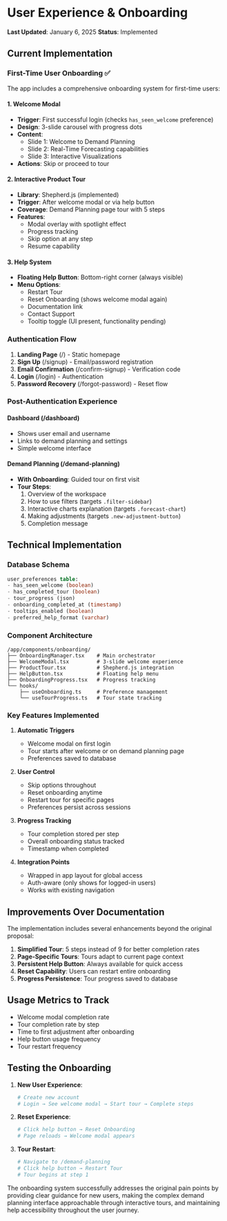 # User Experience & Onboarding

**Last Updated**: January 6, 2025
**Status**: Implemented

## Current Implementation

### First-Time User Onboarding ✅

The app includes a comprehensive onboarding system for first-time users:

#### 1. Welcome Modal
- **Trigger**: First successful login (checks `has_seen_welcome` preference)
- **Design**: 3-slide carousel with progress dots
- **Content**:
  - Slide 1: Welcome to Demand Planning
  - Slide 2: Real-Time Forecasting capabilities
  - Slide 3: Interactive Visualizations
- **Actions**: Skip or proceed to tour

#### 2. Interactive Product Tour
- **Library**: Shepherd.js (implemented)
- **Trigger**: After welcome modal or via help button
- **Coverage**: Demand Planning page tour with 5 steps
- **Features**:
  - Modal overlay with spotlight effect
  - Progress tracking
  - Skip option at any step
  - Resume capability

#### 3. Help System
- **Floating Help Button**: Bottom-right corner (always visible)
- **Menu Options**:
  - Restart Tour
  - Reset Onboarding (shows welcome modal again)
  - Documentation link
  - Contact Support
  - Tooltip toggle (UI present, functionality pending)

### Authentication Flow
1. **Landing Page** (/) - Static homepage
2. **Sign Up** (/signup) - Email/password registration
3. **Email Confirmation** (/confirm-signup) - Verification code
4. **Login** (/login) - Authentication
5. **Password Recovery** (/forgot-password) - Reset flow

### Post-Authentication Experience

#### Dashboard (/dashboard)
- Shows user email and username
- Links to demand planning and settings
- Simple welcome interface

#### Demand Planning (/demand-planning)
- **With Onboarding**: Guided tour on first visit
- **Tour Steps**:
  1. Overview of the workspace
  2. How to use filters (targets `.filter-sidebar`)
  3. Interactive charts explanation (targets `.forecast-chart`)
  4. Making adjustments (targets `.new-adjustment-button`)
  5. Completion message

## Technical Implementation

### Database Schema
```sql
user_preferences table:
- has_seen_welcome (boolean)
- has_completed_tour (boolean)
- tour_progress (json)
- onboarding_completed_at (timestamp)
- tooltips_enabled (boolean)
- preferred_help_format (varchar)
```

### Component Architecture
```
/app/components/onboarding/
├── OnboardingManager.tsx    # Main orchestrator
├── WelcomeModal.tsx         # 3-slide welcome experience
├── ProductTour.tsx          # Shepherd.js integration
├── HelpButton.tsx           # Floating help menu
├── OnboardingProgress.tsx   # Progress tracking
└── hooks/
    ├── useOnboarding.ts     # Preference management
    └── useTourProgress.ts   # Tour state tracking
```

### Key Features Implemented

1. **Automatic Triggers**
   - Welcome modal on first login
   - Tour starts after welcome or on demand planning page
   - Preferences saved to database

2. **User Control**
   - Skip options throughout
   - Reset onboarding anytime
   - Restart tour for specific pages
   - Preferences persist across sessions

3. **Progress Tracking**
   - Tour completion stored per step
   - Overall onboarding status tracked
   - Timestamp when completed

4. **Integration Points**
   - Wrapped in app layout for global access
   - Auth-aware (only shows for logged-in users)
   - Works with existing navigation

## Improvements Over Documentation

The implementation includes several enhancements beyond the original proposal:

1. **Simplified Tour**: 5 steps instead of 9 for better completion rates
2. **Page-Specific Tours**: Tours adapt to current page context
3. **Persistent Help Button**: Always available for quick access
4. **Reset Capability**: Users can restart entire onboarding
5. **Progress Persistence**: Tour progress saved to database

## Usage Metrics to Track

- Welcome modal completion rate
- Tour completion rate by step
- Time to first adjustment after onboarding
- Help button usage frequency
- Tour restart frequency

## Testing the Onboarding

1. **New User Experience**:
   ```bash
   # Create new account
   # Login → See welcome modal → Start tour → Complete steps
   ```

2. **Reset Experience**:
   ```bash
   # Click help button → Reset Onboarding
   # Page reloads → Welcome modal appears
   ```

3. **Tour Restart**:
   ```bash
   # Navigate to /demand-planning
   # Click help button → Restart Tour
   # Tour begins at step 1
   ```

The onboarding system successfully addresses the original pain points by providing clear guidance for new users, making the complex demand planning interface approachable through interactive tours, and maintaining help accessibility throughout the user journey.
